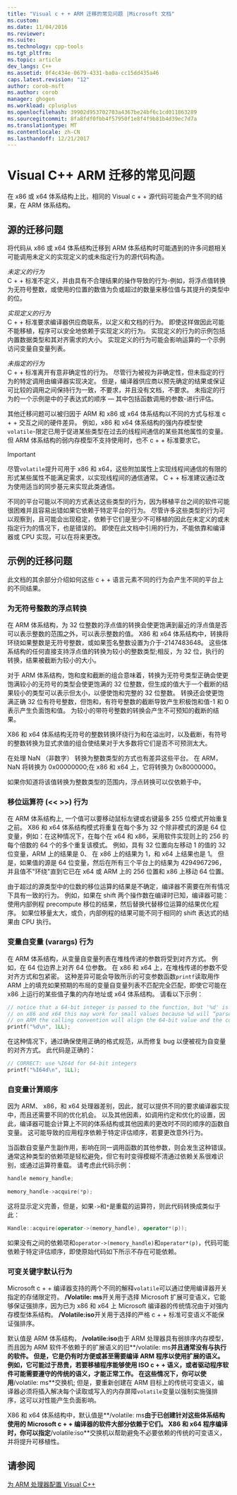 ```yaml
---
title: "Visual c + + ARM 迁移的常见问题 |Microsoft 文档"
ms.custom: 
ms.date: 11/04/2016
ms.reviewer: 
ms.suite: 
ms.technology: cpp-tools
ms.tgt_pltfrm: 
ms.topic: article
dev_langs: C++
ms.assetid: 0f4c434e-0679-4331-ba0a-cc15dd435a46
caps.latest.revision: "12"
author: corob-msft
ms.author: corob
manager: ghogen
ms.workload: cplusplus
ms.openlocfilehash: 39902d953702703a4367be24bf6c1cd011863289
ms.sourcegitcommit: 8fa8fdf0fbb4f57950f1e8f4f9b81b4d39ec7d7a
ms.translationtype: MT
ms.contentlocale: zh-CN
ms.lasthandoff: 12/21/2017
---
```

# <a name="common-visual-c-arm-migration-issues"></a>Visual C++ ARM 迁移的常见问题

在 x86 或 x64 体系结构上比，相同的 Visual c + + 源代码可能会产生不同的结果，在 ARM 体系结构。  
  
## <a name="sources-of-migration-issues"></a>源的迁移问题  

将代码从 x86 或 x64 体系结构迁移到 ARM 体系结构时可能遇到的许多问题相关可能调用未定义的实现定义的或未指定行为的源代码构造。  
  
*未定义的行为*  
C + + 标准不定义，并由具有不合理结果的操作导致的行为-例如，将浮点值转换为无符号整数，或使用的位置的数值为负或超过的数量来移位值与其提升的类型中的位。  
  
*实现定义的行为*  
C + + 标准要求编译器供应商联系，以定义和文档的行为。 即使这样做因此可能不能移植，程序可以安全地依赖于实现定义的行为。 实现定义的行为的示例包括内置数据类型和其对齐需求的大小。 实现定义的行为可能会影响运算的一个示例访问变量自变量列表。  
  
*未指定的行为*  
C + + 标准离开有意非确定性的行为。 尽管行为被视为非确定性，但未指定的行为的特定调用由编译器实现决定。 但是，编译器供应商以预先确定的结果或保证可比较的调用之间保持行为一致，不要求，并且没有文档，不要求。 未指定的行为的一个示例是中的子表达式的顺序 — 其中包括函数调用的参数-进行评估。  
  
其他迁移问题可以被归因于 ARM 和 x86 或 x64 体系结构以不同的方式与标准 c + + 交互之间的硬件差异。 例如，x86 和 x64 体系结构的强内存模型使`volatile`-限定已用于促进某些类型在过去的线程间通信的某些其他属性的变量。 但 ARM 体系结构的弱内存模型不支持使用时，也不 c + + 标准要求它。  
  
> [!IMPORTANT]
>  尽管`volatile`提升可用于 x86 和 x64，这些附加属性上实现线程间通信的有限的形式某些属性不能满足需求，以实现线程间的通信通常。 C + + 标准建议通过改为使用适当的同步基元来实现此类通信。  
  
不同的平台可能以不同的方式表达这些类型的行为，因为移植平台之间的软件可能很困难并且容易出错如果它依赖于特定平台的行为。 尽管许多这些类型的行为可以观察到，且可能会出现稳定，依赖于它们是至少不可移植的因此在未定义的或未指定行为的情况下，也是错误的。 即使在此文档中引用的行为，不能依靠和编译器或 CPU 实现，可以在将来更改。  
  
## <a name="example-migration-issues"></a>示例的迁移问题  

此文档的其余部分介绍如何这些 c + + 语言元素不同的行为会产生不同的平台上的不同结果。  
  
### <a name="conversion-of-floating-point-to-unsigned-integer"></a>为无符号整数的浮点转换  

在 ARM 体系结构，为 32 位整数的浮点值的转换会使更饱满到最近的浮点值是否可以表示整数的范围之外，可以表示整数的值。 X86 和 x64 体系结构中，转换将环绕如果整数是无符号整数，或如果签名整数设置为介于-2147483648。 这些体系结构的任何直接支持浮点值的转换为较小的整数类型;相反，为 32 位，执行的转换，结果被截断为较小的大小。  
  
对于 ARM 体系结构，饱和度和截断的组合意味着，转换为无符号类型正确会使更饱满较小的无符号的类型会使更饱满的 32 位整数，但生成的值大于一个截断的结果较小的类型可以表示但太小，以便使饱和完整的 32 位整数。 转换还会使更饱满正确 32 位有符号整数，但饱和，有符号整数的截断导致产生积极饱和值-1 和 0 表示产生负面饱和值。 为较小的带符号整数的转换会产生不可预知的截断的结果。  
  
X86 和 x64 体系结构无符号的整数转换环绕行为和在溢出时，以及截断，有符号的整数转换为显式求值的组合使结果对于大多数将它们是否不可预测太大。  
  
在处理 NaN （非数字） 转换为整数类型的方式也有差异这些平台。 在 ARM，NaN 将转换为 0x00000000;在 x86 和 x64 上，它将转换为 0x80000000。  
  
如果你知道将该值转换为整数类型的范围内，浮点转换可以仅依赖于中。  
  
### <a name="shift-operator---behavior"></a>移位运算符 (<\< >>) 行为  

在 ARM 体系结构上, 一个值可以要移动鼠标左键或右键最多 255 位模式开始重复之前。 X86 和 x64 体系结构模式将重复在每个多为 32 个除非模式的源是 64 位变量，例如：在这种情况下，在每个在 x64 和 x86，采用软件实现则上的 256 的每个倍数的 64 个的多个重复该模式。 例如，具有 32 位置向左移动 1 的值的 32 位变量，ARM 上的结果是 0、 在 x86 上的结果为 1，和 x64 上结果也是 1。 但是，如果值的源是 64 位变量，然后在所有三个平台上的结果为 4294967296，并且值不"环绕"直到它已在 x64 或 ARM 上的 256 位置和 x86 上移动 64 位置。  
  
由于超过的源类型中的位数的移位运算的结果是不确定，编译器不需要在所有情况下具有一致的行为。 例如，如果在 shift 两个操作数在编译时已知，编译器可能： 使用内部例程 precompute 移位的结果，然后替换代替移位运算的结果优化程序。 如果位移量太大，或负，内部例程的结果可能不同于相同的 shift 表达式的结果由 CPU 执行。  
  
### <a name="variable-arguments-varargs-behavior"></a>变量自变量 (varargs) 行为  

在 ARM 体系结构，从变量自变量列表在堆栈传递的参数将受到对齐方式。 例如，在 64 位边界上对齐 64 位参数。 在 x86 和 x64 上，在堆栈传递的参数不受对齐方式和包紧密。 这种差异可能会导致所示的可变参数函数`printf`读取用作 ARM 上的填充如果预期的布局的变量自变量列表不匹配完全匹配，即使它可能在 x86 上运行的某些值子集的内存地址或 x64 体系结构。 请看以下示例：  
  
```C  
// notice that a 64-bit integer is passed to the function, but '%d' is used to read it.  
// on x86 and x64 this may work for small values because %d will “parse” the low-32 bits of the argument.  
// on ARM the calling convention will align the 64-bit value and the code will print a random value  
printf("%d\n", 1LL);     
```  
  
在这种情况下，通过确保使用正确的格式规范，从而修复 bug 以便被视为自变量的对齐方式。 此代码是正确的：  
  
```C  
// CORRECT: use %I64d for 64-bit integers  
printf("%I64d\n", 1LL);  
```  
  
### <a name="argument-evaluation-order"></a>自变量计算顺序  

因为 ARM、 x86，和 x64 处理器差别，因此，就可以提供不同的要求编译器实现中，而且还需要不同的优化机会。 以及其他因素，如调用约定和优化的设置，因此，编译器可能会计算上不同的体系结构或其他因素的更改时不同的顺序的函数自变量。 这可能导致的应用程序依赖于特定评估顺序，若要更改意外行为。  
  
当函数自变量产生副作用，影响在同一调用函数的其他参数，则会发生这种错误。 通常这种类型的依赖项是轻松避免，但它有时变得模糊不清通过依赖关系很难识别，或通过运算符重载。 请考虑此代码示例：  
  
```cpp  
handle memory_handle;  
  
memory_handle->acquire(*p);  
```  
  
这将显示定义完善，但是，如果`->`和`*`是重载的运算符，则此代码转换成类似于此：  
  
```cpp  
Handle::acquire(operator->(memory_handle), operator*(p));  
```  
  
如果没有之间的依赖项和`operator->(memory_handle)`和`operator*(p)`，代码可能依赖于特定评估顺序，即使原始代码如下所示不存在可能依赖。  
  
### <a name="volatile-keyword-default-behavior"></a>可变关键字默认行为  

Microsoft c + + 编译器支持的两个不同的解释`volatile`可以通过使用编译器开关指定的存储限定符。 **/Volatile: ms**开关用于选择 Microsoft 扩展可变语义，它能够保证强排序，因为已为 x86 和 x64 上 Microsoft 编译器的传统情况由于对强内存模型体系结构。 **/Volatile:iso**开关用于选择的严格 c + + 标准可变语义不能保证强排序。  
  
默认值是 ARM 体系结构， **/volatile:iso**由于 ARM 处理器具有弱排序内存模型，而且因为 ARM 软件不依赖于的扩展语义的旧**/volatile: ms**并且通常没有与执行的软件。 但是，它是仍有时方便或甚至需要编译 ARM 程序以使用扩展的语义。 例如，它可能过于昂贵，若要移植程序能够使用 ISO c + + 语义，或者驱动程序软件可能需要遵守的传统的语义，才能正常工作。 在这些情况下，你可以使用**/volatile: ms**交换机; 但是，要重新创建在 ARM 目标上的传统可变语义，编译器必须将插入解决每个读取或写入的内存屏障`volatile`变量以强制实施强排序，这可以对性能产生负面影响。  
  
X86 和 x64 体系结构中，默认值是**/volatile: ms**由于已创建针对这些体系结构使用的 Microsoft c + + 编译器的软件大部分依赖于它们。 X86 和 x64 程序编译时，你可以指定**/volatile:iso**交换机以帮助避免不必要依赖的传统的可变语义，并将提升可移植性。  
  
## <a name="see-also"></a>请参阅  

[为 ARM 处理器配置 Visual C++](../build/configuring-programs-for-arm-processors-visual-cpp.md)